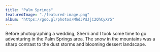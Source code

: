 ```yaml
---
title: "Palm Springs"
featuredImage: "./featured-image.png"
album: "https://goo.gl/photos/Mhd3PdJjC2QhCyXr5"
---
```

Before photographing a wedding, Sherri and I took some time to go adventuring in the Palm Springs area.
The snow in the mountains was a sharp contrast to the dust storms and blooming dessert landscape.
